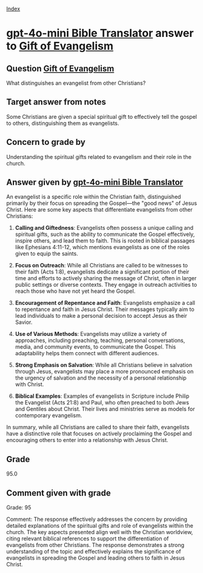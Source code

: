 
[Index](../../index.md)
# [gpt-4o-mini Bible Translator](../../answering_models/gpt-4o-mini_Bible_Translator.md) answer to [Gift of Evangelism](../../questions/Gift_of_Evangelism.md)

## Question [Gift of Evangelism](../../questions/Gift_of_Evangelism.md)
What distinguishes an evangelist from other Christians?

## Target answer from notes
Some Christians are given a special spiritual gift to effectively tell the gospel to others, distinguishing them as evangelists.

## Concern to grade by
Understanding the spiritual gifts related to evangelism and their role in the church.

## Answer given by [gpt-4o-mini Bible Translator](../../answering_models/gpt-4o-mini_Bible_Translator.md)
An evangelist is a specific role within the Christian faith, distinguished primarily by their focus on spreading the Gospel—the "good news" of Jesus Christ. Here are some key aspects that differentiate evangelists from other Christians:

1. **Calling and Giftedness**: Evangelists often possess a unique calling and spiritual gifts, such as the ability to communicate the Gospel effectively, inspire others, and lead them to faith. This is rooted in biblical passages like Ephesians 4:11-12, which mentions evangelists as one of the roles given to equip the saints.

2. **Focus on Outreach**: While all Christians are called to be witnesses to their faith (Acts 1:8), evangelists dedicate a significant portion of their time and efforts to actively sharing the message of Christ, often in larger public settings or diverse contexts. They engage in outreach activities to reach those who have not yet heard the Gospel.

3. **Encouragement of Repentance and Faith**: Evangelists emphasize a call to repentance and faith in Jesus Christ. Their messages typically aim to lead individuals to make a personal decision to accept Jesus as their Savior.

4. **Use of Various Methods**: Evangelists may utilize a variety of approaches, including preaching, teaching, personal conversations, media, and community events, to communicate the Gospel. This adaptability helps them connect with different audiences.

5. **Strong Emphasis on Salvation**: While all Christians believe in salvation through Jesus, evangelists may place a more pronounced emphasis on the urgency of salvation and the necessity of a personal relationship with Christ.

6. **Biblical Examples**: Examples of evangelists in Scripture include Philip the Evangelist (Acts 21:8) and Paul, who often preached to both Jews and Gentiles about Christ. Their lives and ministries serve as models for contemporary evangelism.

In summary, while all Christians are called to share their faith, evangelists have a distinctive role that focuses on actively proclaiming the Gospel and encouraging others to enter into a relationship with Jesus Christ.

## Grade
95.0

## Comment given with grade
Grade: 95

Comment: The response effectively addresses the concern by providing detailed explanations of the spiritual gifts and role of evangelists within the church. The key aspects presented align well with the Christian worldview, citing relevant biblical references to support the differentiation of evangelists from other Christians. The response demonstrates a strong understanding of the topic and effectively explains the significance of evangelists in spreading the Gospel and leading others to faith in Jesus Christ.
